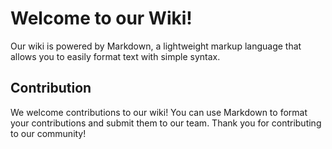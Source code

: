 # Welcome to our Wiki!

Our wiki is powered by Markdown, a lightweight markup language that allows you to easily format text with simple syntax.

## Contribution
We welcome contributions to our wiki! You can use Markdown to format your contributions and submit them to our team. Thank you for contributing to our community!

